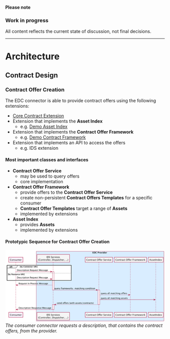 **Please note**
### Work in progress
All content reflects the current state of discussion, not final decisions.

---

# Architecture

## Contract Design

### Contract Offer Creation

The EDC connector is able to provide contract offers using the following extensions:
- [Core Contract Extension](../../core/contract/README.md)
- Extension that implements the **Asset Index**
    - e.g. [Demo Asset Index](../../samples/demo-asset-index/README.md)
- Extension that implements the **Contract Offer Framework**
    - e.g. [Demo Contract Framework](../../samples/demo-contract-framework/README.md)
- Extension that implements an API to access the offers
    - e.g. IDS extension

#### Most important classes and interfaces

- **Contract Offer Service**
    - may be used to query offers
    - core implementation
- **Contract Offer Framework**
    - provide offers to the **Contract Offer Service**
    - create non-persistent **Contract Offers Templates** for a specific consumer
    - **Contract Offer Templates** target a range of **Assets**
    - implemented by extensions
- **Asset Index**
    - provides **Assets**
    - implemented by extensions

#### Prototypic Sequence for Contract Offer Creation

![Offer Quers](diagrams/offer-query.png)
*The consumer connector requests a description, that contains the contract offers, from the provider.*
